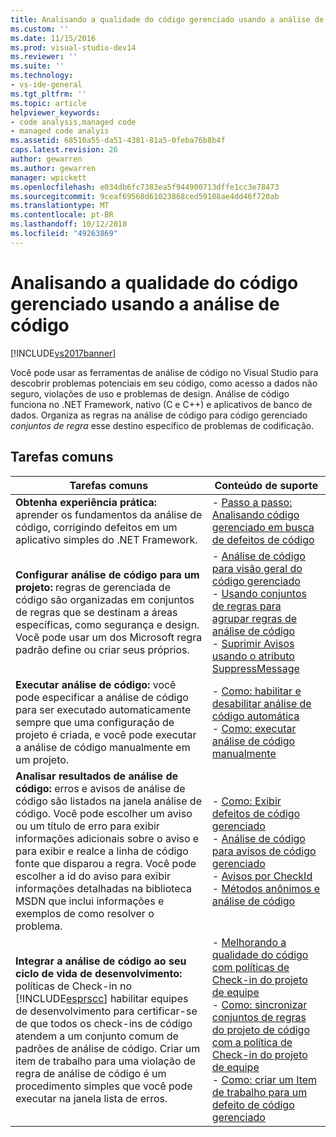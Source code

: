 ```yaml
---
title: Analisando a qualidade do código gerenciado usando a análise de código | Microsoft Docs
ms.custom: ''
ms.date: 11/15/2016
ms.prod: visual-studio-dev14
ms.reviewer: ''
ms.suite: ''
ms.technology:
- vs-ide-general
ms.tgt_pltfrm: ''
ms.topic: article
helpviewer_keywords:
- code analysis,managed code
- managed code analyis
ms.assetid: 68510a55-da51-4381-81a5-0feba76b8b4f
caps.latest.revision: 26
author: gewarren
ms.author: gewarren
manager: wpickett
ms.openlocfilehash: e034db6fc7383ea5f944900713dffe1cc3e78473
ms.sourcegitcommit: 9ceaf69568d61023868ced59108ae4dd46f720ab
ms.translationtype: MT
ms.contentlocale: pt-BR
ms.lasthandoff: 10/12/2018
ms.locfileid: "49263869"
---
```

# <a name="analyzing-managed-code-quality-by-using-code-analysis"></a>Analisando a qualidade do código gerenciado usando a análise de código
[!INCLUDE[vs2017banner](../includes/vs2017banner.md)]

Você pode usar as ferramentas de análise de código no Visual Studio para descobrir problemas potenciais em seu código, como acesso a dados não seguro, violações de uso e problemas de design. Análise de código funciona no .NET Framework, nativo (C e C++) e aplicativos de banco de dados. Organiza as regras na análise de código para código gerenciado *conjuntos de regra* esse destino específico de problemas de codificação.  
  
## <a name="common-tasks"></a>Tarefas comuns  
  
|Tarefas comuns|Conteúdo de suporte|  
|------------------|------------------------|  
|**Obtenha experiência prática:** aprender os fundamentos da análise de código, corrigindo defeitos em um aplicativo simples do .NET Framework.|-   [Passo a passo: Analisando código gerenciado em busca de defeitos de código](../code-quality/walkthrough-analyzing-managed-code-for-code-defects.md)|  
|**Configurar análise de código para um projeto:** regras de gerenciada de código são organizadas em conjuntos de regras que se destinam a áreas específicas, como segurança e design. Você pode usar um dos Microsoft regra padrão define ou criar seus próprios.|-   [Análise de código para visão geral do código gerenciado](../code-quality/code-analysis-for-managed-code-overview.md)<br />-   [Usando conjuntos de regras para agrupar regras de análise de código](../code-quality/using-rule-sets-to-group-code-analysis-rules.md)<br />-   [Suprimir Avisos usando o atributo SuppressMessage](../code-quality/suppress-warnings-by-using-the-suppressmessage-attribute.md)|  
|**Executar análise de código:** você pode especificar a análise de código para ser executado automaticamente sempre que uma configuração de projeto é criada, e você pode executar a análise de código manualmente em um projeto.|-   [Como: habilitar e desabilitar análise de código automática](../code-quality/how-to-enable-and-disable-automatic-code-analysis-for-managed-code.md)<br />-   [Como: executar análise de código manualmente](../code-quality/how-to-run-code-analysis-manually-for-managed-code.md)|  
|**Analisar resultados de análise de código:** erros e avisos de análise de código são listados na janela análise de código. Você pode escolher um aviso ou um título de erro para exibir informações adicionais sobre o aviso e para exibir e realce a linha de código fonte que disparou a regra. Você pode escolher a id do aviso para exibir informações detalhadas na biblioteca MSDN que inclui informações e exemplos de como resolver o problema.|-   [Como: Exibir defeitos de código gerenciado](../code-quality/how-to-view-managed-code-defects.md)<br />-   [Análise de código para avisos de código gerenciado](../code-quality/code-analysis-for-managed-code-warnings.md)<br />-   [Avisos por CheckId](../code-quality/code-analysis-warnings-for-managed-code-by-checkid.md)<br />-   [Métodos anônimos e análise de código](../code-quality/anonymous-methods-and-code-analysis.md)|  
|**Integrar a análise de código ao seu ciclo de vida de desenvolvimento:** políticas de Check-in no [!INCLUDE[esprscc](../includes/esprscc-md.md)] habilitar equipes de desenvolvimento para certificar-se de que todos os check-ins de código atendem a um conjunto comum de padrões de análise de código. Criar um item de trabalho para uma violação de regra de análise de código é um procedimento simples que você pode executar na janela lista de erros.|-   [Melhorando a qualidade do código com políticas de Check-in do projeto de equipe](../code-quality/enhancing-code-quality-with-team-project-check-in-policies.md)<br />-   [Como: sincronizar conjuntos de regras do projeto de código com a política de Check-in do projeto de equipe](../code-quality/how-to-synchronize-code-project-rule-sets-with-team-project-check-in-policy.md)<br />-   [Como: criar um Item de trabalho para um defeito de código gerenciado](../code-quality/how-to-create-a-work-item-for-a-managed-code-defect.md)|



